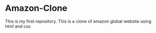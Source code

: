 # Amazon-Clone
This is my first repository. This is a clone of amazon global website  using html and css
